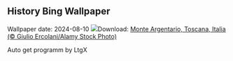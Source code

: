 ## History Bing Wallpaper
Wallpaper date: 2024-08-10
![](https://www.bing.com/th?id=OHR.SanLorenzoNight_IT-IT4055519723_UHD.jpg&w=1000)Download: [Monte Argentario, Toscana, Italia (© Giulio Ercolani/Alamy Stock Photo)](https://www.bing.com/th?id=OHR.SanLorenzoNight_IT-IT4055519723_UHD.jpg)

Auto get programm by LtgX
